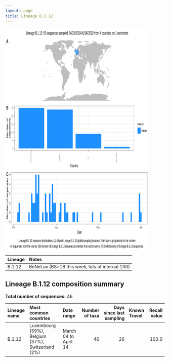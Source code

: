 ```yaml
---
layout: page
title: Lineage B.1.12
---
```




<img src="../assets/images/B.1.12.svg" alt="B.1.12 lineage summary figure" width="90%" height="700px" />


| Lineage | Notes |
|:-----|:-----|
| B.1.12 | BeNeLux (BS=18 this week, lots of internal 100) |

<h2>Lineage B.1.12 composition summary </h2>

<strong>Total number of sequences:</strong> 46

| Lineage name | Most common countries | Date range | Number of taxa |  Days since last sampling | Known Travel | Recall value |
|:-----|:-----|:-------|-------:|-------:|:---------|--------:|
| B.1.12 | Luxembourg (59%), Belgium (37%), Switzerland (2%) | March 04 to April 14 | 46 | 26 |  | 100.0 |
